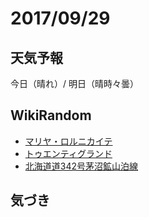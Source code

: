 # 2017/09/29

## 天気予報

今日（晴れ）/ 明日（晴時々曇）

## WikiRandom

* [マリヤ・ロルニカイテ](https://ja.wikipedia.org/wiki/%E3%83%9E%E3%83%AA%E3%83%A4%E3%83%BB%E3%83%AD%E3%83%AB%E3%83%8B%E3%82%AB%E3%82%A4%E3%83%86)
* [トゥエンティグランド](https://ja.wikipedia.org/wiki/%E3%83%88%E3%82%A5%E3%82%A8%E3%83%B3%E3%83%86%E3%82%A3%E3%82%B0%E3%83%A9%E3%83%B3%E3%83%89)
* [北海道道342号茅沼鉱山泊線](https://ja.wikipedia.org/wiki/%E5%8C%97%E6%B5%B7%E9%81%93%E9%81%93342%E5%8F%B7%E8%8C%85%E6%B2%BC%E9%89%B1%E5%B1%B1%E6%B3%8A%E7%B7%9A)

## 気づき

